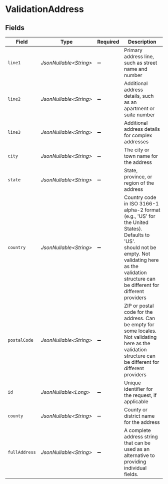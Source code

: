 # ValidationAddress


## Fields

| Field                                                                                                                                                                                                                                 | Type                                                                                                                                                                                                                                  | Required                                                                                                                                                                                                                              | Description                                                                                                                                                                                                                           |
| ------------------------------------------------------------------------------------------------------------------------------------------------------------------------------------------------------------------------------------- | ------------------------------------------------------------------------------------------------------------------------------------------------------------------------------------------------------------------------------------- | ------------------------------------------------------------------------------------------------------------------------------------------------------------------------------------------------------------------------------------- | ------------------------------------------------------------------------------------------------------------------------------------------------------------------------------------------------------------------------------------- |
| `line1`                                                                                                                                                                                                                               | *JsonNullable\<String>*                                                                                                                                                                                                               | :heavy_minus_sign:                                                                                                                                                                                                                    | Primary address line, such as street name and number                                                                                                                                                                                  |
| `line2`                                                                                                                                                                                                                               | *JsonNullable\<String>*                                                                                                                                                                                                               | :heavy_minus_sign:                                                                                                                                                                                                                    | Additional address details, such as an apartment or suite number                                                                                                                                                                      |
| `line3`                                                                                                                                                                                                                               | *JsonNullable\<String>*                                                                                                                                                                                                               | :heavy_minus_sign:                                                                                                                                                                                                                    | Additional address details for complex addresses                                                                                                                                                                                      |
| `city`                                                                                                                                                                                                                                | *JsonNullable\<String>*                                                                                                                                                                                                               | :heavy_minus_sign:                                                                                                                                                                                                                    | The city or town name for the address                                                                                                                                                                                                 |
| `state`                                                                                                                                                                                                                               | *JsonNullable\<String>*                                                                                                                                                                                                               | :heavy_minus_sign:                                                                                                                                                                                                                    | State, province, or region of the address                                                                                                                                                                                             |
| `country`                                                                                                                                                                                                                             | *JsonNullable\<String>*                                                                                                                                                                                                               | :heavy_minus_sign:                                                                                                                                                                                                                    | Country code in ISO 3166-1 alpha-2 format (e.g., 'US' for the United States).<br/>        Defaults to 'US'.<br/>        should not be empty. Not validating here as the validation<br/>        structure can be different for different providers |
| `postalCode`                                                                                                                                                                                                                          | *JsonNullable\<String>*                                                                                                                                                                                                               | :heavy_minus_sign:                                                                                                                                                                                                                    | ZIP or postal code for the address. Can be empty for some locales.<br/>        Not validating here as the validation structure can be different for different providers                                                               |
| `id`                                                                                                                                                                                                                                  | *JsonNullable\<Long>*                                                                                                                                                                                                                 | :heavy_minus_sign:                                                                                                                                                                                                                    | Unique identifier for the request, if applicable                                                                                                                                                                                      |
| `county`                                                                                                                                                                                                                              | *JsonNullable\<String>*                                                                                                                                                                                                               | :heavy_minus_sign:                                                                                                                                                                                                                    | County or district name for the address                                                                                                                                                                                               |
| `fullAddress`                                                                                                                                                                                                                         | *JsonNullable\<String>*                                                                                                                                                                                                               | :heavy_minus_sign:                                                                                                                                                                                                                    | A complete address string that can be used as an alternative to providing individual fields.                                                                                                                                          |